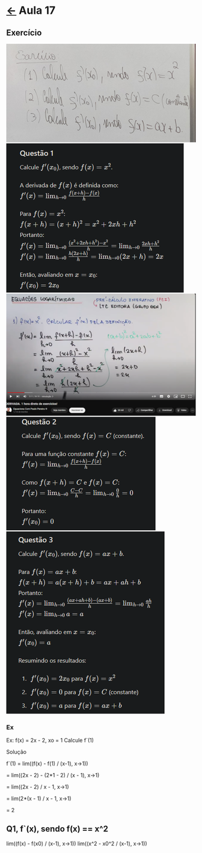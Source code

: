 # [&larr;](../index.md) Aula 17

## Exercício

![Exercício](../Images/86.jpeg)
![Q1](../Images/87.png)
![Q1-Youtube](../Images/90.png)
![Q2](../Images/88.png)
![Q3](../Images/89.png)

### Ex

Ex: f(x) = 2x - 2, xo = 1
Calcule f`(1)

Solução

f`(1) = lim((f(x) - f(1) / (x-1), x->1))

= lim((2x - 2) - (2*1 - 2) / (x - 1), x->1)

= lim((2x - 2) / x - 1, x->1)

= lim(2*(x - 1) / x - 1, x->1)

= 2

## Q1, f`(x), sendo f(x) == x^2

lim((f(x) - f(x0) / (x-1), x->1))
lim((x^2 - x0^2 / (x-1), x->1))
